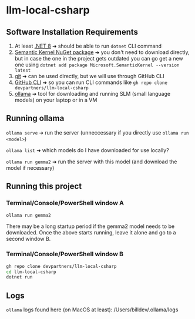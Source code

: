 # llm-local-csharp

## Software Installation Requirements

1. At least [.NET 8](https://dotnet.microsoft.com/en-us/download) ➜ should be able to run ```dotnet``` CLI command
2. [Semantic Kernel NuGet package](https://www.nuget.org/packages/Microsoft.SemanticKernel) ➜ you don't need to download directly, but in case the one in the project gets outdated you can go get a new one using ```dotnet add package Microsoft.SemanticKernel --version latest```
3. [git](https://git-scm.com/downloads) ➜ can be used directly, but we will use through GitHub CLI
4. [GitHub CLI](https://cli.github.com/) ➜ so you can run CLI commands like ```gh repo clone devpartners/llm-local-csharp```
5. [ollama](https://www.ollama.com/download) ➜ tool for downloading and running SLM (small language models) on your laptop or in a VM

## Running ollama

```ollama serve``` ➜ run the server (unneccessary if you directly use ```ollama run <model>```)

```ollama list``` ➜ which models do I have downloaded for use locally?

```ollama run gemma2``` ➜ run the server with this model (and download the model if necessary)

## Running this project

### Terminal/Console/PowerShell window A

```bash
ollama run gemma2
```

There may be a long startup period if the gemma2 model needs to be downloaded. Once the above starts running, leave it alone and go to a second window B.

### Terminal/Console/PowerShell window B

```bash
gh repo clone devpartners/llm-local-csharp
cd llm-local-csharp
dotnet run
```

## Logs

```ollama``` logs found here (on MacOS at least): /Users/billdev/.ollama/logs
